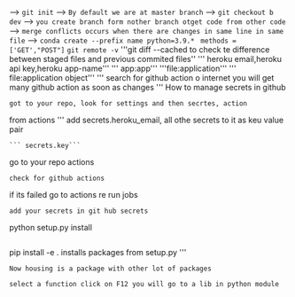 --> ```git init```
--> ```By default we are at master branch```
--> ```git checkout b dev```
--> ```you create branch form nother branch otget code from other code```
--> ```merge conflicts occurs when there are changes in same line in same file```
--> ```conda create --prefix name python=3.9.*```
`` methods =['GET',"POST"]``
```git remote -v```
'''git diff --cached to check te difference between staged files and previous commited files''
''' heroku email,heroku api key,heroku  app-name'''
''' app:app'''
'''file:application'''
''' file:application object'''
'''
search for github action o  internet you will get many github action as soon as changes '''
How to manage secrets in github
```
got to your repo, look for settings and then secrtes, action

```
from actions
'''
add secrets.heroku_email, all othe secrets to it as keu value pair
```
``` secrets.key```

```
go to your repo actions
```
check for github actions
```
 if its failed go to actions re run jobs
 ```
 add your secrets in git hub secrets

 ```
 python setup.py install
 ```
 ```
 pip install -e . installs packages from setup.py
 '''
 ```
 Now housing is a package with other lot of packages
 ```
 ```
 select a function click on F12 you will go to a lib in python module
 ```